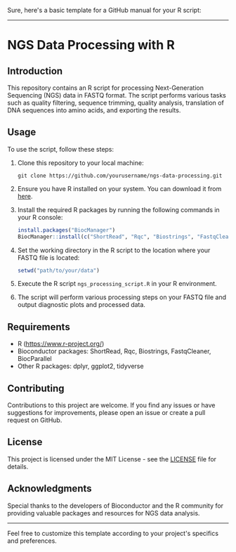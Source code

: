 Sure, here's a basic template for a GitHub manual for your R script:

---

# NGS Data Processing with R

## Introduction

This repository contains an R script for processing Next-Generation Sequencing (NGS) data in FASTQ format. The script performs various tasks such as quality filtering, sequence trimming, quality analysis, translation of DNA sequences into amino acids, and exporting the results.

## Usage

To use the script, follow these steps:

1. Clone this repository to your local machine:
   ```
   git clone https://github.com/yourusername/ngs-data-processing.git
   ```

2. Ensure you have R installed on your system. You can download it from [here](https://www.r-project.org/).

3. Install the required R packages by running the following commands in your R console:
   ```R
   install.packages("BiocManager")
   BiocManager::install(c("ShortRead", "Rqc", "Biostrings", "FastqCleaner", "BiocParallel", "dplyr", "ggplot2", "tidyverse"))
   ```

4. Set the working directory in the R script to the location where your FASTQ file is located:
   ```R
   setwd("path/to/your/data")
   ```

5. Execute the R script `ngs_processing_script.R` in your R environment.

6. The script will perform various processing steps on your FASTQ file and output diagnostic plots and processed data.

## Requirements

- R (https://www.r-project.org/)
- Bioconductor packages: ShortRead, Rqc, Biostrings, FastqCleaner, BiocParallel
- Other R packages: dplyr, ggplot2, tidyverse

## Contributing

Contributions to this project are welcome. If you find any issues or have suggestions for improvements, please open an issue or create a pull request on GitHub.

## License

This project is licensed under the MIT License - see the [LICENSE](LICENSE) file for details.

## Acknowledgments

Special thanks to the developers of Bioconductor and the R community for providing valuable packages and resources for NGS data analysis.

---

Feel free to customize this template according to your project's specifics and preferences.
